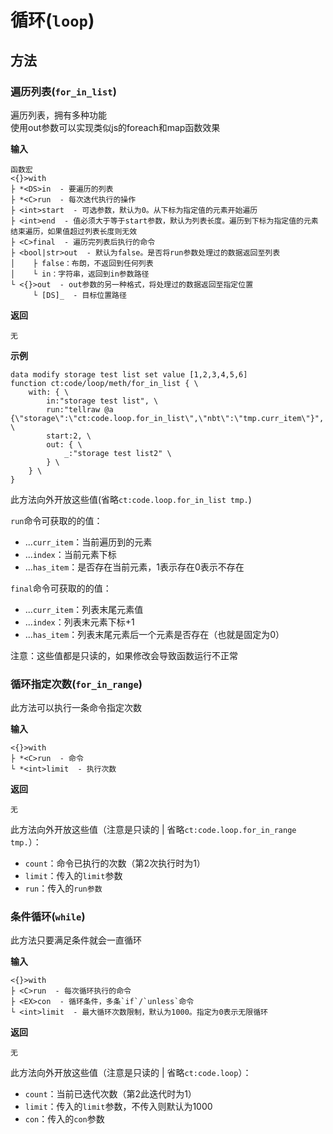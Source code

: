 # 循环(`loop`)

## 方法

### 遍历列表(`for_in_list`)

遍历列表，拥有多种功能<br>
使用out参数可以实现类似js的foreach和map函数效果

**输入**

```
函数宏
<{}>with
├ *<DS>in  - 要遍历的列表
├ *<C>run  - 每次迭代执行的操作
├ <int>start  - 可选参数，默认为0。从下标为指定值的元素开始遍历
├ <int>end  - 值必须大于等于start参数，默认为列表长度。遍历到下标为指定值的元素结束遍历，如果值超过列表长度则无效
├ <C>final  - 遍历完列表后执行的命令
├ <bool|str>out  - 默认为false。是否将run参数处理过的数据返回至列表
│    ├ false：布朗，不返回到任何列表
│    └ in：字符串，返回到in参数路径
└ <{}>out  - out参数的另一种格式，将处理过的数据返回至指定位置
     └ [DS]_  - 目标位置路径
```

**返回**

```
无
```

**示例**

```
data modify storage test list set value [1,2,3,4,5,6]
function ct:code/loop/meth/for_in_list { \
    with: { \
        in:"storage test list", \
        run:"tellraw @a {\"storage\":\"ct:code.loop.for_in_list\",\"nbt\":\"tmp.curr_item\"}", \
        start:2, \
        out: { \
            _:"storage test list2" \
        } \
    } \
}
```

此方法向外开放这些值(省略`ct:code.loop.for_in_list tmp.`)

`run`命令可获取的的值：
- ...`curr_item`：当前遍历到的元素
- ...`index`：当前元素下标
- ...`has_item`：是否存在当前元素，1表示存在0表示不存在

`final`命令可获取的的值：
- ...`curr_item`：列表末尾元素值
- ...`index`：列表末元素下标+1
- ...`has_item`：列表末尾元素后一个元素是否存在（也就是固定为0）

注意：这些值都是只读的，如果修改会导致函数运行不正常

### 循环指定次数(`for_in_range`)

此方法可以执行一条命令指定次数

**输入**

```
<{}>with
├ *<C>run  - 命令
└ *<int>limit  - 执行次数
```

**返回**

```
无
```

此方法向外开放这些值（注意是只读的 | 省略`ct:code.loop.for_in_range tmp.`）：

- `count`：命令已执行的次数（第2次执行时为1）
- `limit`：传入的`limit`参数
- `run`：传入的`run参数`

### 条件循环(`while`)

此方法只要满足条件就会一直循环

**输入**

```
<{}>with
├ <C>run  - 每次循环执行的命令
├ <EX>con  - 循环条件，多条`if`/`unless`命令
└ <int>limit  - 最大循环次数限制，默认为1000。指定为0表示无限循环
```

**返回**

```
无
```

此方法向外开放这些值（注意是只读的 | 省略`ct:code.loop`）：

- `count`：当前已迭代次数（第2此迭代时为1）
- `limit`：传入的`limit`参数，不传入则默认为1000
- `con`：传入的`con`参数